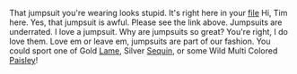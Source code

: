 That jumpsuit you're wearing looks stupid. It's right here in your [file](jumpsuit-review.md)
Hi, Tim here. Yes, that jumpsuit is awful. Please see the link above. 
Jumpsuits are underrated. I love a jumpsuit.
Why are jumpsuits so great? You're right, I do love them.
Love em or leave em, jumpsuits are part of our fashion.  You could sport one of Gold [Lame](https://en.wikipedia.org/wiki/Lam%C3%A9_(fabric)), Silver [Sequin](https://en.wikipedia.org/wiki/Sequin), or some Wild Multi Colored [Paisley](https://en.wikipedia.org/wiki/Paisley_(design))!
